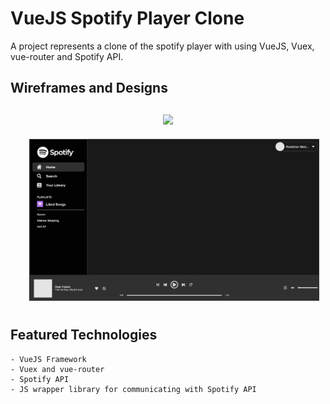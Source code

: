 # VueJS Spotify Player Clone

A project represents a clone of the spotify player with using VueJS, Vuex, vue-router and Spotify API.

## Wireframes and Designs

<div align="center" style="margin:20px;">
	<img style="padding:10px" width="400" src="./md_images/wireframe_dashboard.jpg">
	<img style="padding:10px" width="800" src="./md_images/design_dashboard.png">
</div>

## Featured Technologies
```
- VueJS Framework
- Vuex and vue-router
- Spotify API
- JS wrapper library for communicating with Spotify API
```